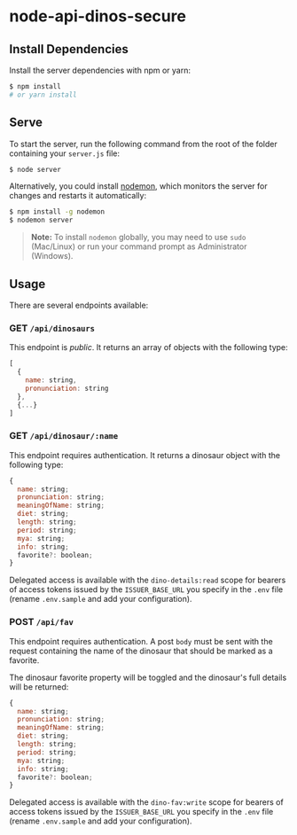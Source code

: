 # node-api-dinos-secure

## Install Dependencies

Install the server dependencies with npm or yarn:

```bash
$ npm install
# or yarn install
```

## Serve

To start the server, run the following command from the root of the folder containing your `server.js` file:

```bash
$ node server
```

Alternatively, you could install [nodemon](https://nodemon.io/), which monitors the server for changes and restarts it automatically:

```bash
$ npm install -g nodemon
$ nodemon server
```

> **Note:** To install `nodemon` globally, you may need to use `sudo` (Mac/Linux) or run your command prompt as Administrator (Windows).

## Usage

There are several endpoints available:

### GET `/api/dinosaurs`

This endpoint is _public_. It returns an array of objects with the following type:

```js
[
  {
    name: string,
    pronunciation: string
  },
  {...}
]
```

### GET `/api/dinosaur/:name`

This endpoint requires authentication. It returns a dinosaur object with the following type:

```js
{
  name: string;
  pronunciation: string;
  meaningOfName: string;
  diet: string;
  length: string;
  period: string;
  mya: string;
  info: string;
  favorite?: boolean;
}
```

Delegated access is available with the `dino-details:read` scope for bearers of access tokens issued by the `ISSUER_BASE_URL` you specify in the `.env` file (rename `.env.sample` and add your configuration).

### POST `/api/fav`

This endpoint requires authentication. A post `body` must be sent with the request containing the name of the dinosaur that should be marked as a favorite.

The dinosaur favorite property will be toggled and the dinosaur's full details will be returned:

```js
{
  name: string;
  pronunciation: string;
  meaningOfName: string;
  diet: string;
  length: string;
  period: string;
  mya: string;
  info: string;
  favorite?: boolean;
}
```

Delegated access is available with the `dino-fav:write` scope for bearers of access tokens issued by the `ISSUER_BASE_URL` you specify in the `.env` file (rename `.env.sample` and add your configuration).
